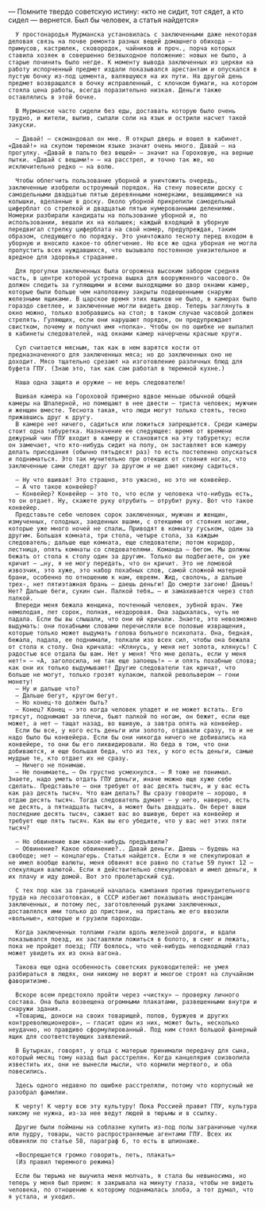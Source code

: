   — Помните твердо советскую истину: «кто не сидит, тот сядет, а кто сидел — вернется. Был бы человек, а статья найдется»

      У простонародья Мурманска установилась с заключенными даже некоторая деловая связь на почве ремонта разных вещей домашнего обихода — примусов, кастрюлек, сковородок, чайников и проч., порча которых ставила хозяек в совершенно безвыходное положение: новых не было, а старые починить было негде. К моменту вывода заключенных из церкви на работу испорченный предмет издали показывался арестантам и опускался в пустую бочку из-под цемента, валявшуюся на их пути. На другой день предмет возвращался в бочку исправленный, с клочком бумаги, на котором стояла цена работы, всегда поразительно низкая. Деньги также оставлялись в этой бочке.

      В Мурманске часто сидели без еды, доставать которую было очень трудно, и жители, выпив, сыпали соли на язык и острили насчет такой закуски.

      — Давай! — скомандовал он мне. Я открыл дверь и вошел в кабинет. «Давай!» на скупом тюремном языке значит очень много. Давай — на прогулку. «Давай в пальто без вещей» — значит на Гороховую, на верные пытки. «Давай с вещами!» — на расстрел, и точно так же, но исключительно редко — на волю.

      Чтобы облегчить пользование уборной и уничтожить очередь, заключенные изобрели остроумный порядок. На стену повесили доску с самодельными двадцатью пятью деревянными номерками, вешающимися на колышки, вделанные в доску. Около уборной прикрепили самодельный циферблат со стрелкой и двадцатью пятью нумерованными делениями. Номерки разбирали кандидаты на пользование уборной и, по использовании, вешали их на колышек; каждый входящий в уборную передвигал стрелку циферблата на свой номер, предупреждая, таким образом, следующего по порядку. Это уничтожало тесноту перед входом в уборную и вносило какое-то облегчение. Но все же одна уборная не могла пропустить всех нуждавшихся, что вызывало постоянное унизительное и вредное для здоровья страдание.

      Для прогулки заключенных была огорожена высоким забором средняя часть, в центре которой устроена вышка для вооруженного часового. Он должен следить за гуляющими и всеми выходящими во двор окнами камер, которые были больше чем наполовину закрыты подвешенными снаружи железными ящиками. В царское время этих ящиков не было, в камерах было гораздо светлее, и заключенные могли видеть двор. Теперь заглянуть в окно можно, только взобравшись на стол; в таком случае часовой должен стрелять. Гуляющих, если они нарушают порядок, он предупреждает свистком, почему и получил имя «попка». Чтобы он по ошибке не выпалил в кабинеты следователей, над окнами камер начерчены красные круги.

      Суп считается мясным, так как в нем варятся кости от предназначенного для заключенных мяса; но до заключенных оно не доходит. Мясо тщательно срезают на изготовление различных блюд для буфета ГПУ. (Знаю это, так как сам работал в тюремной кухне.)

      Наша одна защита и оружие — не верь следователю!

      Вшивая камера на Гороховой примерно вдвое меньше обычной общей камеры на Шпалерной, но помещают в нее двести — триста человек; мужчин и женщин вместе. Теснота такая, что люди могут только стоять, тесно прижавшись друг к другу.
      В камере нет ничего, садиться или ложиться запрещается. Среди камеры стоит одна табуретка. Назначение ее следующее: время от времени дежурный чин ГПУ входит в камеру и становится на эту табуретку; если он замечает, что кто-нибудь сидит на полу, он заставляет всю камеру делать приседания (обычно пятьдесят раз) то есть постепенно опускаться и подниматься. Это так мучительно при отекших от стояния ногах, что заключенные сами следят друг за другом и не дают никому садиться.

      — Ну что вшивая! Это страшно, это ужасно, но это не конвейер.
      — А что такое конвейер?
      — Конвейер? Конвейер — это то, что если у человека что-нибудь есть, то он отдает. Ну, скажете руку отрубить — отрубит руку. Вот что такое конвейер.
      Представьте себе человек сорок заключенных, мужчин и женщин, измученных, голодных, заеденных вшами, с отекшими от стояния ногами, которые уже много ночей не спали… Приводят в комнату гуськом, один за другим. Большая комната, три стола, четыре стола, за каждым следователь; дальше еще комната, еще следователи; потом коридор, лестница, опять комнаты со следователями. Команда — бегом. Мы должны бежать от стола к столу один за другим. Только вы подбегаете, он уже кричит — …ну, я не могу передать, что он кричит. Это не ломовой извозчик, это хуже, это набор похабных слов, самой сложной матерной брани, особенно по отношению к нам, евреям. Жид, сволочь, а дальше трех-, нет пятиэтажная брань — даешь деньги! До смерти загоню! Даешь! Нет? Дальше беги, сукин сын. Палкой тебя… — и замахивается через стол палкой.
      Впереди меня бежала женщина, почтенный человек, зубной врач. Уже немолодая, лет сорок, полная, нездоровая. Она задыхалась, чуть не падала. Если бы вы слышали, что они ей кричали. Знаете, это невозможно выдумать: они похабными словами перечисляли все половые извращения, которые только может выдумать голова больного психопата. Она, бедная, бежала, падала, ее поднимали, толкали изо всех сил, чтобы она бежала от стола к столу. Она кричала: «Клянусь, у меня нет золота, клянусь! С радостью все отдала бы вам. Нет у меня! Что мне делать, если у меня нет!» — «А, заголосила, не так еще запоешь!» — и опять похабные слова; как они их только выдумывают! Другие следователи так кричат, что больше не могут, только грозят кулаком, палкой револьвером — гони монету!
      — Ну и дальше что?
      — Дальше бегут, кругом бегут.
      — Но конец-то должен быть?
      — Конец? Конец — это когда человек упадет и не может встать. Его трясут, поднимают за плечи, бьют палкой по ногам, он бежит, если еще может, а нет — тащат назад, во вшивую, а завтра опять на конвейер.
      Если бы все, у кого есть деньги или золото, отдавали сразу, то и не надо было бы конвейера. Если бы они никогда ничего не добивались на конвейере, то они бы его ликвидировали. Но беда в том, что они добиваются, и еще большая беда, что из тех, у кого есть деньги, самые мудрые те, кто отдает их не сразу.
      — Ничего не понимаю.
      — Не понимаете… — Он грустно усмехнулся. — Я тоже не понимал. Знаете, надо уметь отдать ГПУ деньги, иначе можно еще хуже себе сделать. Представьте — они требуют от вас десять тысяч, и у вас есть как раз десять тысяч. Что вам делать? Вы сразу говорите — хорошо, я отдаю десять тысяч. Тогда следователь думает — у него, наверно, есть не десять, а пятнадцать тысяч, а может быть двадцать. Он берет ваши последние десять тысяч, сажает вас во вшивую, берет на конвейер и требует еще пять тысяч. Как вы его убедите, что у вас нет этих пяти тысяч?

      — Но обвинение вам какое-нибудь предъявили?
      — Обвинение? Какое обвинение?.. Давай деньги. Даешь — будешь на свободе; нет — концлагерь. Статья найдется. Если я не спекулировал и не имел вообще валюты, меня обвинят все равно по статье 59 пункт 12 — спекуляция валютой. Если я действительно спекулировал и имел деньги, я их плачу и иду домой. Вот это пролетарский суд.

      С тех пор как за границей началась кампания против принудительного труда на лесозаготовках, в СССР избегают показывать иностранцам заключенных, и потому лес, заготовленный руками заключенных, доставлялся ими только до пристани, на пристань же его ввозили «вольные», которые и грузили пароходы.

      Когда заключенных толпами гнали вдоль железной дороги, и вдали показывался поезд, их заставляли ложиться в болото, в снег и лежать, пока не пройдет поезд; ГПУ боялось, что чей-нибудь неподходящий глаз может увидеть их из окна вагона.

      Такова еще одна особенность советских руководителей: не умея разбираться в людях, они никому не верят и многое строят на случайном фаворитизме.

      Вскоре всем предстояло пройти через «чистку» — проверку личного состава. Она была возвещена огромными плакатами, развешенными внутри и снаружи здания.
      «Товарищ, доноси на своих товарищей, попов, буржуев и других контрреволюционеров», — гласит один из них, может быть, несколько неудачно, но правдиво сформулированный. Под ним стоял большой фанерный ящик для соответствующих заявлений.

      В Бутырках, говорят, у отца с матерью принимали передачу для сына, который месяц тому назад был расстрелян. Когда канцелярия соизволила известить их, они не вынесли мысли, что кормили мертвого, и оба повесились.

      Здесь одного недавно по ошибке расстреляли, потому что корпусный не разобрал фамилии.

      К черту! К черту всю эту культуру! Пока Россией правит ГПУ, культура никому не нужна, из-за нее ведут людей в тюрьмы и в ссылку.

      Другие были пойманы на соблазне купить из-под полы заграничные чулки или пудру, товары, часто распространяемые агентами ГПУ. Всех их обвиняли по статье 58, параграф 6, то есть в шпионаже.

      «Воспрещается громко говорить, петь, плакать»
      (Из правил тюремного режима)

      Если бы тюрьма не выучила меня молчать, я стала бы невыносима, но теперь у меня был прием: я закрывала на минуту глаза, чтобы не видеть человека, по отношению к которому поднималась злоба, а тот думал, что я устала, и уходил.
